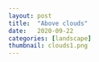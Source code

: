 ```yaml
---
layout: post
title:  "Above clouds"
date:   2020-09-22
categories: [landscape]
thumbnail: clouds1.png
---
```


<img src="{{ '/img/clouds1.png' | relative_url }}" alt="">

